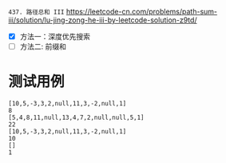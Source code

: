 
`437. 路径总和 III` https://leetcode-cn.com/problems/path-sum-iii/solution/lu-jing-zong-he-iii-by-leetcode-solution-z9td/
- [x] 方法一：深度优先搜索
- [ ] 方法二: 前缀和

# 测试用例

```
[10,5,-3,3,2,null,11,3,-2,null,1]
8
[5,4,8,11,null,13,4,7,2,null,null,5,1]
22
[10,5,-3,3,2,null,11,3,-2,null,1]
10
[]
1
```
